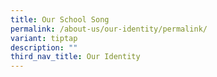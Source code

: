 ```yaml
---
title: Our School Song
permalink: /about-us/our-identity/permalink/
variant: tiptap
description: ""
third_nav_title: Our Identity
---
```

